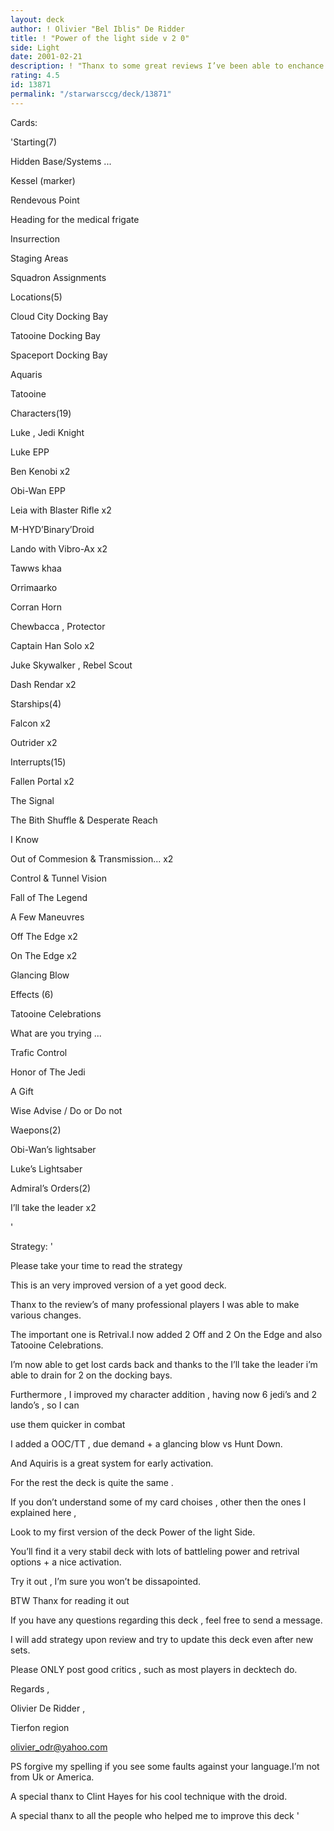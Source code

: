 ```yaml
---
layout: deck
author: ! Olivier "Bel Iblis" De Ridder
title: ! "Power of the light side v 2 0"
side: Light
date: 2001-02-21
description: ! "Thanx to some great reviews I’ve been able to enchance this deck. I hope you like it"
rating: 4.5
id: 13871
permalink: "/starwarsccg/deck/13871"
---
```

Cards: 

'Starting(7) 

Hidden Base/Systems ... 

Kessel (marker) 

Rendevous Point 

Heading for the medical frigate 

Insurrection 

Staging Areas 

Squadron Assignments 


Locations(5) 

Cloud City  Docking Bay 

Tatooine  Docking Bay 

Spaceport  Docking Bay

Aquaris

Tatooine


Characters(19) 

Luke , Jedi Knight 

Luke EPP

Ben Kenobi x2 

Obi-Wan EPP

Leia with Blaster Rifle x2 

M-HYD&#8217;Binary&#8217;Droid 

Lando with Vibro-Ax x2 

Tawws khaa 

Orrimaarko 

Corran Horn 

Chewbacca , Protector 

Captain Han Solo x2 

Juke Skywalker , Rebel Scout 

Dash Rendar x2



Starships(4)

Falcon x2

Outrider x2



Interrupts(15) 

Fallen Portal x2 

The Signal 

The Bith Shuffle & Desperate Reach 

I Know 

Out of Commesion & Transmission... x2 

Control & Tunnel Vision 

Fall of The Legend

A Few Maneuvres

Off The Edge x2

On The Edge x2

Glancing Blow


Effects (6) 

Tatooine Celebrations 

What are you trying ... 

Trafic Control 

Honor of The Jedi 

A Gift 

Wise Advise / Do or Do not


Waepons(2) 

Obi-Wan&#8217;s lightsaber 

Luke&#8217;s Lightsaber 


Admiral’s Orders(2)

I’ll take the leader x2







'

Strategy: '

Please take your time to read the strategy 


This is an very improved version of a yet good deck.

Thanx to the review’s of many professional players I was able to make various changes.

The important one is Retrival.I now added 2 Off and 2 On the Edge and also Tatooine Celebrations.

I’m now able to get lost cards back and thanks to the I’ll take the leader i’m able to drain for 2 on the docking bays.

Furthermore , I improved my character addition , having now 6 jedi’s and 2 lando’s , so I can 

use them quicker in combat

I added a OOC/TT , due demand + a glancing blow vs Hunt Down.

And Aquiris is a great system for early activation.

For the rest the deck is quite the same .


If you don’t understand some of my card choises , other then the ones I explained here ,

Look to my first version of the deck  Power of the light Side.

You’ll find it a very stabil deck with lots of battleling power and retrival options + a nice activation.



Try it out , I&#8217;m sure you won&#8217;t be dissapointed. 

BTW Thanx for reading it out 



If you have any questions regarding this deck , feel free to send a message.

I will add strategy upon review and try to update this deck even after new sets.

Please ONLY post good critics , such as most players in decktech do.



Regards ,

Olivier De Ridder , 

Tierfon region


olivier_odr@yahoo.com


PS  forgive my spelling if you see some faults against your language.I&#8217;m not from Uk or America. 


A special thanx to Clint Hayes for his cool technique with the droid. 

A special thanx to all the people who helped me to improve this deck '
